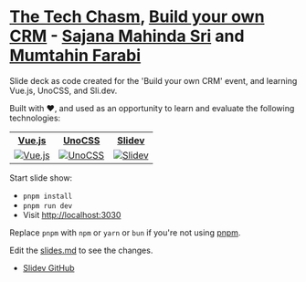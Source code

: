 # [The Tech Chasm](https://thetechchasm.com), [Build your own CRM](https://www.meetup.com/the-tech-chasm/events/305383057/) - [Sajana Mahinda Sri](https://www.linkedin.com/in/jan-mahinda-sri-485472112) and [Mumtahin Farabi](https://www.linkedin.com/in/mfarabi/)

Slide deck as code created for the 'Build your own CRM' event, and learning Vue.js, UnoCSS, and Sli.dev.

Built with ❤️, and used as an opportunity to learn and evaluate the following technologies:


<table align="center">
  <tr>
    <th align="center">
      <a
        href="https://vuejs.org/"
        ><strong>Vue.js</strong></a
      >
    </th>
    <th align="center">
      <a
        href="https://unocss.dev"
        ><strong>UnoCSS</strong></a
      >
    </th>
    <th align="center">
      <a
        href="https://sli.dev"
        ><strong>Slidev</strong></a
      >
    </th>
  </tr>
  <tr>
    <td align="center">
      <a
        href="https://vuejs.org/"
      >
        <img
          src="https://github.com/user-attachments/assets/4b9883be-3055-43a2-896a-f2bf2176b9f5"
          alt="Vue.js"
        />
      </a>
    </td>
    <td align="center">
      <a
        href="https://unocss.dev/"
      >
        <img
          src="https://github.com/user-attachments/assets/bd8687fb-7265-4c4e-bbdf-21382380b211"
          alt="UnoCSS"
        />
      </a>
    </td>
    <td align="center">
      <a
        href="https://sli.dev"
      >
        <img
          src="https://github.com/user-attachments/assets/64206a9d-78b7-4390-b6fb-bb2a2a143f42"
          alt="Slidev"
        />
      </a>
    </td>
  </tr>
</table>

Start slide show:
- `pnpm install`
- `pnpm run dev`
- Visit <http://localhost:3030>

Replace `pnpm` with `npm` or `yarn` or `bun` if you're not using [pnpm](https://pnpm.io/).

Edit the [slides.md](./slides.md) to see the changes.


- [Slidev GitHub](https://github.com/slidevjs/slidev)
